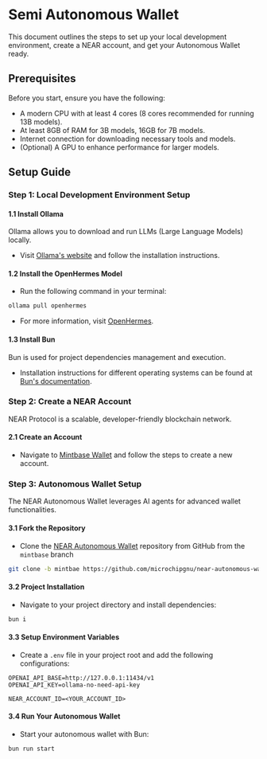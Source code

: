 # Semi Autonomous Wallet

This document outlines the steps to set up your local development environment, create a NEAR account, and get your Autonomous Wallet ready.

## Prerequisites

Before you start, ensure you have the following:

- A modern CPU with at least 4 cores (8 cores recommended for running 13B models).
- At least 8GB of RAM for 3B models, 16GB for 7B models.
- Internet connection for downloading necessary tools and models.
- (Optional) A GPU to enhance performance for larger models.

## Setup Guide

### Step 1: Local Development Environment Setup

#### 1.1 Install Ollama

Ollama allows you to download and run LLMs (Large Language Models) locally.

- Visit [Ollama's website](https://ollama.com/) and follow the installation instructions.

#### 1.2 Install the OpenHermes Model

- Run the following command in your terminal:

```sh
ollama pull openhermes
```

- For more information, visit [OpenHermes](https://ollama.com/library/openhermes).

#### 1.3 Install Bun

Bun is used for project dependencies management and execution.

- Installation instructions for different operating systems can be found at [Bun's documentation](https://bun.sh/docs/installation#installing).

### Step 2: Create a NEAR Account

NEAR Protocol is a scalable, developer-friendly blockchain network.

#### 2.1 Create an Account

- Navigate to [Mintbase Wallet](https://testnet.wallet.mintbase.xyz/) and follow the steps to create a new account.

### Step 3: Autonomous Wallet Setup

The NEAR Autonomous Wallet leverages AI agents for advanced wallet functionalities.

#### 3.1 Fork the Repository

- Clone the [NEAR Autonomous Wallet](https://github.com/microchipgnu/near-autonomous-wallet/) repository from GitHub from the `mintbase` branch

```sh
git clone -b mintbae https://github.com/microchipgnu/near-autonomous-wallet.git
```

#### 3.2 Project Installation

- Navigate to your project directory and install dependencies:

```sh
bun i
```

#### 3.3 Setup Environment Variables

- Create a `.env` file in your project root and add the following configurations:

```env
OPENAI_API_BASE=http://127.0.0.1:11434/v1
OPENAI_API_KEY=ollama-no-need-api-key

NEAR_ACCOUNT_ID=<YOUR_ACCOUNT_ID>
```

#### 3.4 Run Your Autonomous Wallet

- Start your autonomous wallet with Bun:

```sh
bun run start
```
